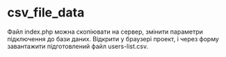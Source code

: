 # csv_file_data
Файл index.php можна скопіювати на сервер, змінити параметри підключення до бази даних. Відкрити у браузері проект, і через форму завантажити підготовлений файл users-list.csv.
